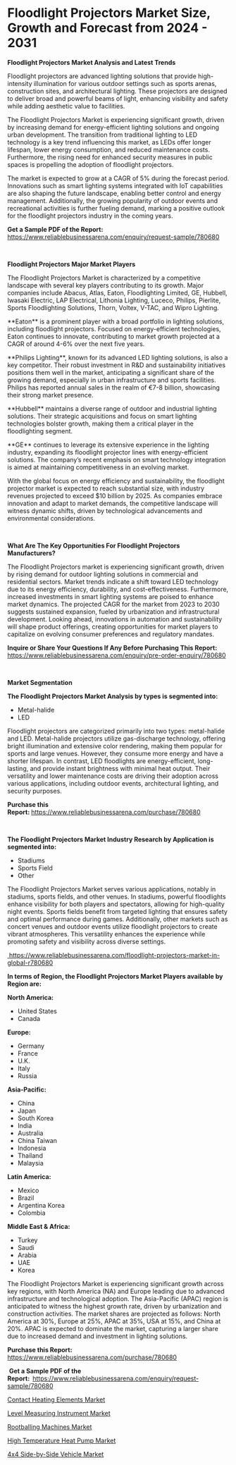 <p><h1>Floodlight Projectors Market Size, Growth and Forecast from 2024 - 2031</h1></p><p><strong>Floodlight Projectors Market Analysis and Latest Trends</strong></p>
<p><p>Floodlight projectors are advanced lighting solutions that provide high-intensity illumination for various outdoor settings such as sports arenas, construction sites, and architectural lighting. These projectors are designed to deliver broad and powerful beams of light, enhancing visibility and safety while adding aesthetic value to facilities.</p><p>The Floodlight Projectors Market is experiencing significant growth, driven by increasing demand for energy-efficient lighting solutions and ongoing urban development. The transition from traditional lighting to LED technology is a key trend influencing this market, as LEDs offer longer lifespan, lower energy consumption, and reduced maintenance costs. Furthermore, the rising need for enhanced security measures in public spaces is propelling the adoption of floodlight projectors.</p><p>The market is expected to grow at a CAGR of 5% during the forecast period. Innovations such as smart lighting systems integrated with IoT capabilities are also shaping the future landscape, enabling better control and energy management. Additionally, the growing popularity of outdoor events and recreational activities is further fueling demand, marking a positive outlook for the floodlight projectors industry in the coming years.</p></p>
<p><strong>Get a Sample PDF of the Report:&nbsp;</strong> <a href="https://www.reliablebusinessarena.com/enquiry/request-sample/780680?utm_campaign=1744&utm_medium=2&utm_source=Github&utm_content=ia&utm_term=15102024&utm_id=floodlight-projectors">https://www.reliablebusinessarena.com/enquiry/request-sample/780680</a></p>
<p>&nbsp;</p>
<p><strong>Floodlight Projectors Major Market Players</strong></p>
<p><p>The Floodlight Projectors Market is characterized by a competitive landscape with several key players contributing to its growth. Major companies include Abacus, Atlas, Eaton, Floodlighting Limited, GE, Hubbell, Iwasaki Electric, LAP Electrical, Lithonia Lighting, Luceco, Philips, Pierlite, Sports Floodlighting Solutions, Thorn, Voltex, V-TAC, and Wipro Lighting.</p><p>**Eaton** is a prominent player with a broad portfolio in lighting solutions, including floodlight projectors. Focused on energy-efficient technologies, Eaton continues to innovate, contributing to market growth projected at a CAGR of around 4-6% over the next five years. </p><p>**Philips Lighting**, known for its advanced LED lighting solutions, is also a key competitor. Their robust investment in R&D and sustainability initiatives positions them well in the market, anticipating a significant share of the growing demand, especially in urban infrastructure and sports facilities. Philips has reported annual sales in the realm of €7-8 billion, showcasing their strong market presence.</p><p>**Hubbell** maintains a diverse range of outdoor and industrial lighting solutions. Their strategic acquisitions and focus on smart lighting technologies bolster growth, making them a critical player in the floodlighting segment. </p><p>**GE** continues to leverage its extensive experience in the lighting industry, expanding its floodlight projector lines with energy-efficient solutions. The company’s recent emphasis on smart technology integration is aimed at maintaining competitiveness in an evolving market.</p><p>With the global focus on energy efficiency and sustainability, the floodlight projector market is expected to reach substantial size, with industry revenues projected to exceed $10 billion by 2025. As companies embrace innovation and adapt to market demands, the competitive landscape will witness dynamic shifts, driven by technological advancements and environmental considerations.</p></p>
<p>&nbsp;</p>
<p><strong>What Are The Key Opportunities For Floodlight Projectors Manufacturers?</strong></p>
<p><p>The Floodlight Projectors market is experiencing significant growth, driven by rising demand for outdoor lighting solutions in commercial and residential sectors. Market trends indicate a shift toward LED technology due to its energy efficiency, durability, and cost-effectiveness. Furthermore, increased investments in smart lighting systems are poised to enhance market dynamics. The projected CAGR for the market from 2023 to 2030 suggests sustained expansion, fueled by urbanization and infrastructural development. Looking ahead, innovations in automation and sustainability will shape product offerings, creating opportunities for market players to capitalize on evolving consumer preferences and regulatory mandates.</p></p>
<p><strong>Inquire or Share Your Questions If Any Before Purchasing This Report:</strong> <a href="https://www.reliablebusinessarena.com/enquiry/pre-order-enquiry/780680?utm_campaign=1744&utm_medium=2&utm_source=Github&utm_content=ia&utm_term=15102024&utm_id=floodlight-projectors">https://www.reliablebusinessarena.com/enquiry/pre-order-enquiry/780680</a></p>
<p>&nbsp;</p>
<p><strong>Market Segmentation</strong></p>
<p><strong>The Floodlight Projectors Market Analysis by types is segmented into:</strong></p>
<p><ul><li>Metal-halide</li><li>LED</li></ul></p>
<p><p>Floodlight projectors are categorized primarily into two types: metal-halide and LED. Metal-halide projectors utilize gas-discharge technology, offering bright illumination and extensive color rendering, making them popular for sports and large venues. However, they consume more energy and have a shorter lifespan. In contrast, LED floodlights are energy-efficient, long-lasting, and provide instant brightness with minimal heat output. Their versatility and lower maintenance costs are driving their adoption across various applications, including outdoor events, architectural lighting, and security purposes.</p></p>
<p><strong>Purchase this Report:&nbsp;</strong><a href="https://www.reliablebusinessarena.com/purchase/780680?utm_campaign=1744&utm_medium=2&utm_source=Github&utm_content=ia&utm_term=15102024&utm_id=floodlight-projectors">https://www.reliablebusinessarena.com/purchase/780680</a></p>
<p>&nbsp;</p>
<p><strong>The Floodlight Projectors Market Industry Research by Application is segmented into:</strong></p>
<p><ul><li>Stadiums</li><li>Sports Field</li><li>Other</li></ul></p>
<p><p>The Floodlight Projectors Market serves various applications, notably in stadiums, sports fields, and other venues. In stadiums, powerful floodlights enhance visibility for both players and spectators, allowing for high-quality night events. Sports fields benefit from targeted lighting that ensures safety and optimal performance during games. Additionally, other markets such as concert venues and outdoor events utilize floodlight projectors to create vibrant atmospheres. This versatility enhances the experience while promoting safety and visibility across diverse settings.</p></p>
<p><a href="https://www.reliablebusinessarena.com/floodlight-projectors-market-in-global-r780680?utm_campaign=1744&utm_medium=2&utm_source=Github&utm_content=ia&utm_term=15102024&utm_id=floodlight-projectors">&nbsp;https://www.reliablebusinessarena.com/floodlight-projectors-market-in-global-r780680</a></p>
<p><strong>In terms of Region, the Floodlight Projectors Market Players available by Region are:</strong></p>
<p>
    <p> <strong> North America: </strong>
        <ul>
            <li>United States</li>
            <li>Canada</li>
        </ul>
        </p> 
    <p> <strong> Europe: </strong>
        <ul>
            <li>Germany</li>
            <li>France</li>
            <li>U.K.</li>
            <li>Italy</li>
            <li>Russia</li>
        </ul>
        </p> 
    <p> <strong> Asia-Pacific: </strong>
        <ul>
            <li>China</li>
            <li>Japan</li>
            <li>South Korea</li>
            <li>India</li>
            <li>Australia</li>
            <li>China Taiwan</li>
            <li>Indonesia</li>
            <li>Thailand</li>
            <li>Malaysia</li>
        </ul>
        </p> 
    <p> <strong> Latin America: </strong>
        <ul>
            <li>Mexico</li>
            <li>Brazil</li>
            <li>Argentina Korea</li>
            <li>Colombia</li>
        </ul>
        </p> 
    <p> <strong> Middle East & Africa: </strong>
        <ul>
            <li>Turkey</li>
            <li>Saudi</li>
            <li>Arabia</li>
            <li>UAE</li>
            <li>Korea</li>
        </ul>
    </p>
    </p>
<p><p>The Floodlight Projectors Market is experiencing significant growth across key regions, with North America (NA) and Europe leading due to advanced infrastructure and technological adoption. The Asia-Pacific (APAC) region is anticipated to witness the highest growth rate, driven by urbanization and construction activities. The market shares are projected as follows: North America at 30%, Europe at 25%, APAC at 35%, USA at 15%, and China at 20%. APAC is expected to dominate the market, capturing a larger share due to increased demand and investment in lighting solutions.</p></p>
<p><strong>Purchase this Report: </strong><a href="https://www.reliablebusinessarena.com/purchase/780680?utm_campaign=1744&utm_medium=2&utm_source=Github&utm_content=ia&utm_term=15102024&utm_id=floodlight-projectors">https://www.reliablebusinessarena.com/purchase/780680</a></p>
<p>&nbsp;<strong>Get a Sample PDF of the Report:&nbsp;&nbsp;</strong><a href="https://www.reliablebusinessarena.com/enquiry/request-sample/780680?utm_campaign=1744&utm_medium=2&utm_source=Github&utm_content=ia&utm_term=15102024&utm_id=floodlight-projectors">https://www.reliablebusinessarena.com/enquiry/request-sample/780680</a></p>
<p><strong></strong></p>
<p><p><a href="https://github.com/HobertDavis43/Market-Research-Report-List-1/blob/main/contact-heating-elements-market.md?utm_campaign=1744&utm_medium=2&utm_source=Github&utm_content=ia&utm_term=15102024&utm_id=floodlight-projectors">Contact Heating Elements Market</a></p><p><a href="https://issuu.com/reportprime-2/docs/level-measuring-instrument-market-s_9fd82cbc93b353?utm_campaign=1744&utm_medium=2&utm_source=Github&utm_content=ia&utm_term=15102024&utm_id=floodlight-projectors">Level Measuring Instrument Market</a></p><p><a href="https://www.linkedin.com/pulse/mapping-rootballing-machines-market-trends-challenges-breakthroughs-t668e?utm_campaign=1744&utm_medium=2&utm_source=Github&utm_content=ia&utm_term=15102024&utm_id=floodlight-projectors">Rootballing Machines Market</a></p><p><a href="https://issuu.com/reportprime-2/docs/high-temperature-heat-pump-market-s_c83bc80d8faa42?utm_campaign=1744&utm_medium=2&utm_source=Github&utm_content=ia&utm_term=15102024&utm_id=floodlight-projectors">High Temperature Heat Pump Market</a></p><p><a href="https://www.linkedin.com/pulse/4x4-side-by-side-vehicle-market-trends-growth-outlook-2024-2031-o9iac?utm_campaign=1744&utm_medium=2&utm_source=Github&utm_content=ia&utm_term=15102024&utm_id=floodlight-projectors">4x4 Side-by-Side Vehicle Market</a></p></p>
